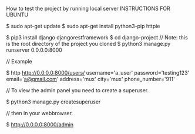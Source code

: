 How to test the project by running local server
INSTRUCTIONS FOR UBUNTU

  $ sudo apt-get update
  $ sudo apt-get install python3-pip httpie
  
  $ pip3 install django djangorestframework
  $ cd django-project // Note: this is the root directory of the project you cloned
  $ python3 manage.py runserver 0.0.0.0:8000
  
  // Example

  $ http http://0.0.0.0:8000/users/ username='a_user' password='testing123' email='a@gmail.com' address='mux' city='mux' phone_number='911'
  
  // To view the admin panel you need to create a superuser.

  $ python3 manage.py createsuperuser
  
  // then in your webbrowser.

  $ http://0.0.0.0:8000/admin

